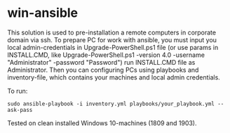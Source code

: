 # win-ansible

This solution is used to pre-installation a remote computers in corporate domain via ssh. To prepare PC for work with ansible, you must input you local admin-credentials in Upgrade-PowerShell.ps1 file (or use params in INSTALL.CMD, like Upgrade-PowerShell.ps1 -version 4.0 -username "Administrator" -password "Password") run INSTALL.CMD file as Administrator. Then you can configuring PCs using playbooks and inventory-file, which contains your machines and local admin credentials.

To run:

    sudo ansible-playbook -i inventory.yml playbooks/your_playbook.yml --ask-pass

Tested on clean installed Windows 10-machines (1809 and 1903).
